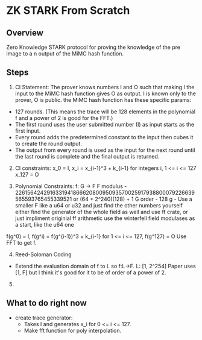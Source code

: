 # ZK STARK From Scratch

## Overview
Zero Knowledge STARK protocol for proving the knowledge of the pre image to a n output of the MiMC hash function.

## Steps
1. CI Statement:
The prover knows numbers I and O such that making I the input to the MiMC hash function gives O as output. I is known only to the prover, O is public. the MiMC hash function has these specific params:
- 127 rounds. (This means the trace will be 128 elements in the polynomial f and a power of 2 is good for the FFT.)
- The first round uses the user submitted number (I) as input starts as the first input.
- Every round adds the predetermined constant to the input then cubes it to create the round output.
- The output from every round is used as the input for the next round until the last round is complete and the final output is returned.

2. CI constraints:
x_0 = I,
x_i = x_{i-1}^3 + k_{i-1} for integers i, 1 <= i <= 127
x_127 = O

3. Polynomial Constraints:
f: G -> F
F modulus - 226156424291633194186662080095093570025917938800079226639565593765455339521 or (64 + 2^240)(128) + 1
G order - 128
g - 
Use a smaller F like a u64 or u32 and just find the other numbers yourself
either find the generator of the whole field as well and use ff crate, or just impliment originial ff arithmetic
use the winterfell field modulases as a start, like the u64 one

f(g^0) = I,
f(g^i) = f(g^{i-1})^3 + k_{i-1} for 1 <= i <= 127,
f(g^127) = O
Use FFT to get f.

4. Reed-Soloman Coding
- Extend the evaluation domain of f to L so f:L->F.
L: [1, 2^254] Paper uses [1, F] but I think it's good for it to be of order of a power of 2.

5. 

## What to do right now
- create trace generator:
    - Takes I and generates x_i for 0 <= i <= 127.
    - Make fft function for poly interpolation.